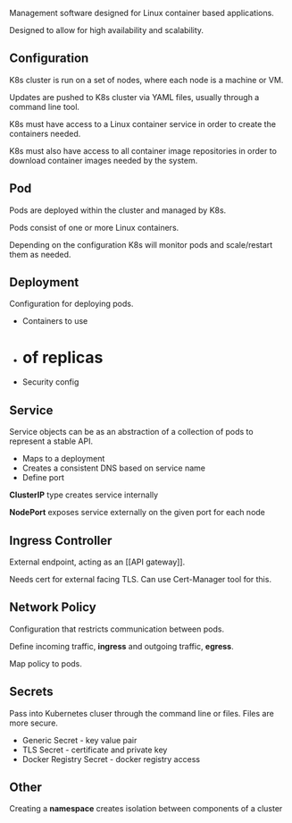 Management software designed for Linux container based applications.

Designed to allow for high availability and scalability.

## **Configuration**

K8s cluster is run on a set of nodes, where each node is a machine or VM.

Updates are pushed to K8s cluster via YAML files, usually through a command line tool.

K8s must have access to a Linux container service in order to create the containers needed.

K8s must also have access to all container image repositories in order to download container images needed by the system.

## **Pod**

Pods are deployed within the cluster and managed by K8s.

Pods consist of one or more Linux containers.

Depending on the configuration K8s will monitor pods and scale/restart them as needed.

## **Deployment**

Configuration for deploying pods.

-   Containers to use
-   # of replicas
-   Security config

## **Service**

Service objects can be as an abstraction of a collection of pods to represent a stable API.

-   Maps to a deployment
-   Creates a consistent DNS based on service name
-   Define port

**ClusterIP** type creates service internally

**NodePort** exposes service externally on the given port for each node

## **Ingress Controller**

External endpoint, acting as an [[API gateway]].

Needs cert for external facing TLS. Can use Cert-Manager tool for this.

## **Network Policy**

Configuration that restricts communication between pods.

Define incoming traffic, **ingress** and outgoing traffic, **egress**.

Map policy to pods.

## Secrets

Pass into Kubernetes cluser through the command line or files. Files are more secure.

- Generic Secret - key value pair
- TLS Secret - certificate and private key
- Docker Registry Secret - docker registry access

## **Other**

Creating a **namespace** creates isolation between components of a cluster